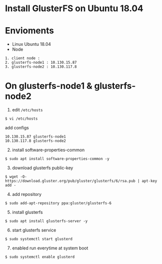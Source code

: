 # Install GlusterFS on Ubuntu 18.04 

# Envioments

- Linux Ubuntu 18.04    
- Node  
```
1. client node :   
2. glusterfs-node1 : 10.130.15.87
3. glusterfs-node2 : 10.130.117.8    
```

# On glusterfs-node1 & glusterfs-node2 

1) edit `/etc/hosts`
```
$ vi /etc/hosts
```
add configs
```
10.130.15.87 glusterfs-node1
10.130.117.8 glusterfs-node2
```
2) install software-properties-common  
```
$ sudo apt install software-properties-common -y
```
3)  download glusterfs public-key  
```
$ wget -O- https://download.gluster.org/pub/gluster/glusterfs/6/rsa.pub | apt-key add -  
```
4) add repository
```
$ sudo add-apt-repository ppa:gluster/glusterfs-6  
```
5) install glusterfs 
```
$ sudo apt install glusterfs-server -y
```
6) start glusterfs service
```
$ sudo systemctl start glusterd
```
7) enabled run everytime at system boot 
```
$ sudo systemctl enable glusterd
```
